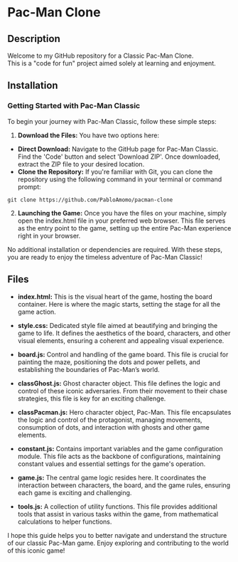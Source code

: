 # Pac-Man Clone

## Description
Welcome to my GitHub repository for a Classic Pac-Man Clone.\
This is a "code for fun" project aimed solely at learning and enjoyment.

## Installation
### Getting Started with Pac-Man Classic
To begin your journey with Pac-Man Classic, follow these simple steps:

1. **Download the Files:** You have two options here:

- **Direct Download:** Navigate to the GitHub page for Pac-Man Classic. Find the 'Code' button and select 'Download ZIP'. Once downloaded, extract the ZIP file to your desired location.
- **Clone the Repository:** If you're familiar with Git, you can clone the repository using the following command in your terminal or command prompt:
```
git clone https://github.com/PabloAmomo/pacman-clone
```
2. **Launching the Game:** Once you have the files on your machine, simply open the index.html file in your preferred web browser. This file serves as the entry point to the game, setting up the entire Pac-Man experience right in your browser.

No additional installation or dependencies are required. With these steps, you are ready to enjoy the timeless adventure of Pac-Man Classic!

## Files
- **index.html:** This is the visual heart of the game, hosting the board container. Here is where the magic starts, setting the stage for all the game action.

- **style.css:** Dedicated style file aimed at beautifying and bringing the game to life. It defines the aesthetics of the board, characters, and other visual elements, ensuring a coherent and appealing visual experience.

- **board.js:** Control and handling of the game board. This file is crucial for painting the maze, positioning the dots and power pellets, and establishing the boundaries of Pac-Man’s world.

- **classGhost.js:** Ghost character object. This file defines the logic and control of these iconic adversaries. From their movement to their chase strategies, this file is key for an exciting challenge.

- **classPacman.js:** Hero character object, Pac-Man. This file encapsulates the logic and control of the protagonist, managing movements, consumption of dots, and interaction with ghosts and other game elements.

- **constant.js:** Contains important variables and the game configuration module. This file acts as the backbone of configurations, maintaining constant values and essential settings for the game's operation.

- **game.js:** The central game logic resides here. It coordinates the interaction between characters, the board, and the game rules, ensuring each game is exciting and challenging.

- **tools.js:** A collection of utility functions. This file provides additional tools that assist in various tasks within the game, from mathematical calculations to helper functions.

I hope this guide helps you to better navigate and understand the structure of our classic Pac-Man game. Enjoy exploring and contributing to the world of this iconic game!
